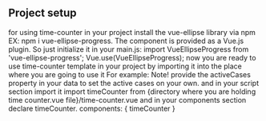 ## Project setup
for using time-counter in your project install the vue-ellipse library via npm
EX: npm i vue-ellipse-progress.
The component is provided as a Vue.js plugin. So just initialize it in your main.js:
import VueEllipseProgress from 'vue-ellipse-progress';
Vue.use(VueEllipseProgress);
now you are ready to use time-counter template in your project by importing it into the place where you are going to use it
For example:
<time-counter :activeCases="30"> 
Note! provide the activeCases property in your data to set the active cases on your own.
and in your script section import it
import timeCounter from {directory where you are holding time counter.vue file}/time-counter.vue
and in your components section declare timeCounter.
components: {
    timeCounter
}